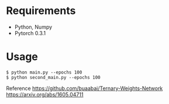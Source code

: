# Requirements
- Python, Numpy
- Pytorch 0.3.1

# Usage
    $ python main.py --epochs 100
    $ python second_main.py --epochs 100

Reference 
https://github.com/buaabai/Ternary-Weights-Network
https://arxiv.org/abs/1605.04711



